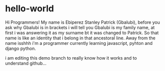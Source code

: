 # hello-world

Hi Programmers!
My name is Ebiperez Stanley Patrick (Gbalubi), before you ask why Gbalubi is in brackets i will tell you
Gbalubi is my family name, at first i was answering it as my surname bt it was changed to Patrick. So that name is like 
an identity that i belong in that ancestoral line.
Away from the name isshhh i'm a programmer currently learning javascript, pyhton and django python.

i am editing this demo branch to really know how it works and to understand github...

